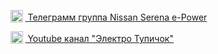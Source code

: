 [<img style="vertical-align: text-bottom; margin-right: .25em" alt="Telegram logo" width="20px" src="https://upload.wikimedia.org/wikipedia/commons/8/82/Telegram_logo.svg" /> Телеграмм группа Nissan Serena e-Power](https://t.me/serenaepower)

[<img style="vertical-align: text-bottom; margin-right: .25em" alt="Telegram logo" width="20px" src="https://upload.wikimedia.org/wikipedia/commons/0/09/YouTube_full-color_icon_%282017%29.svg" /> Youtube канал "Электро Тупичок"](https://www.youtube.com/c/%D0%AD%D0%BB%D0%B5%D0%BA%D1%82%D1%80%D0%BE%D0%A2%D1%83%D0%BF%D0%B8%D1%87%D0%BE%D0%BA/)
